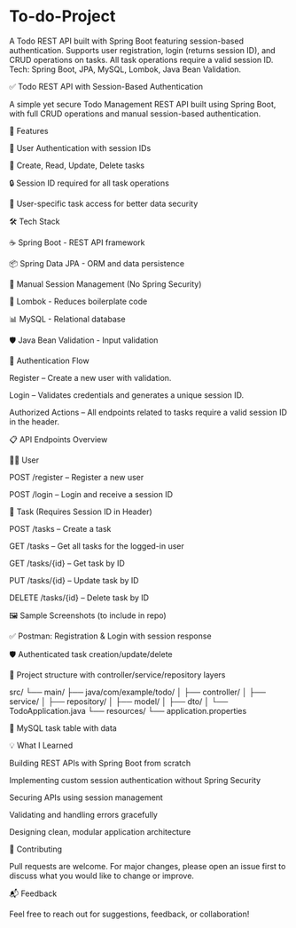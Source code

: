 # To-do-Project

A Todo REST API built with Spring Boot featuring session-based authentication. Supports user registration, login (returns session ID), and CRUD operations on tasks. All task operations require a valid session ID. Tech: Spring Boot, JPA, MySQL, Lombok, Java Bean Validation.

✅ Todo REST API with Session-Based Authentication

A simple yet secure Todo Management REST API built using Spring Boot, with full CRUD operations and manual session-based authentication.

🚀 Features

🔐 User Authentication with session IDs

📝 Create, Read, Update, Delete tasks

🔒 Session ID required for all task operations

🧾 User-specific task access for better data security

🛠 Tech Stack

☕ Spring Boot - REST API framework

📦 Spring Data JPA - ORM and data persistence

🔐 Manual Session Management (No Spring Security)

🧰 Lombok - Reduces boilerplate code

📊 MySQL - Relational database

🛡 Java Bean Validation - Input validation

🔐 Authentication Flow

Register – Create a new user with validation.

Login – Validates credentials and generates a unique session ID.

Authorized Actions – All endpoints related to tasks require a valid session ID in the header.

📋 API Endpoints Overview

🧑‍💼 User

POST /register – Register a new user

POST /login – Login and receive a session ID

📌 Task (Requires Session ID in Header)

POST /tasks – Create a task

GET /tasks – Get all tasks for the logged-in user

GET /tasks/{id} – Get task by ID

PUT /tasks/{id} – Update task by ID

DELETE /tasks/{id} – Delete task by ID

🖼 Sample Screenshots (to include in repo)

✅ Postman: Registration & Login with session response

🛡 Authenticated task creation/update/delete

📂 Project structure with controller/service/repository layers

src/
 └── main/
     ├── java/com/example/todo/
     │   ├── controller/
     │   ├── service/
     │   ├── repository/
     │   ├── model/
     │   ├── dto/
     │   └── TodoApplication.java
     └── resources/
         └── application.properties

💾 MySQL task table with data

💡 What I Learned

Building REST APIs with Spring Boot from scratch

Implementing custom session authentication without Spring Security

Securing APIs using session management

Validating and handling errors gracefully

Designing clean, modular application architecture

🤝 Contributing

Pull requests are welcome. For major changes, please open an issue first to discuss what you would like to change or improve.

📬 Feedback

Feel free to reach out for suggestions, feedback, or collaboration!

